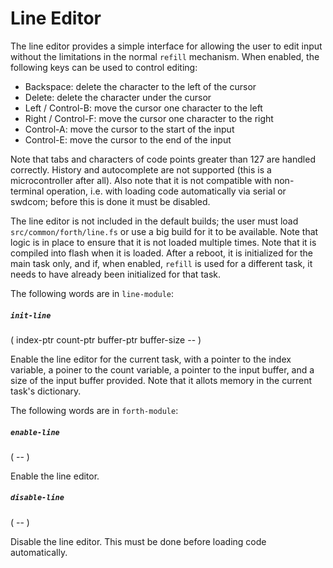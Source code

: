 # Line Editor

The line editor provides a simple interface for allowing the user to edit input without the limitations in the normal `refill` mechanism. When enabled, the following keys can be used to control editing:

* Backspace: delete the character to the left of the cursor
* Delete: delete the character under the cursor
* Left / Control-B: move the cursor one character to the left
* Right / Control-F: move the cursor one character to the right
* Control-A: move the cursor to the start of the input
* Control-E: move the cursor to the end of the input

Note that tabs and characters of code points greater than 127 are handled correctly. History and autocomplete are not supported (this is a microcontroller after all). Also note that it is not compatible with non-terminal operation, i.e. with loading code automatically via serial or swdcom; before this is done it must be disabled.

The line editor is not included in the default builds; the user must load `src/common/forth/line.fs` or use a big build for it to be available. Note that logic is in place to ensure that it is not loaded multiple times.  Note that it is compiled into flash when it is loaded. After a reboot, it is initialized for the main task only, and if, when enabled, `refill` is used for a different task, it needs to have already been initialized for that task.

The following words are in `line-module`:

##### `init-line`
( index-ptr count-ptr buffer-ptr buffer-size -- )

Enable the line editor for the current task, with a pointer to the index variable, a poiner to the count variable, a pointer to the input buffer, and a size of the input buffer provided. Note that it allots memory in the current task's dictionary.

The following words are in `forth-module`:

##### `enable-line`
( -- )

Enable the line editor.

##### `disable-line`
( -- )

Disable the line editor. This must be done before loading code automatically.
